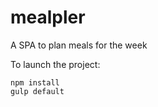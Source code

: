 # mealpler
A SPA to plan meals for the week

To launch the project:
```
npm install
gulp default
```
